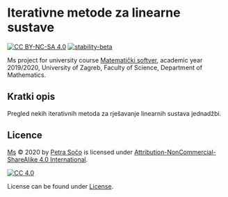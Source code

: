 # Iterativne metode za linearne sustave

[![CC BY-NC-SA 4.0][cc-shield]][cc]
[![stability-beta](https://img.shields.io/badge/stability-beta-33bbff.svg)](https://github.com/mkenney/software-guides/blob/master/STABILITY-BADGES.md#beta)


Ms project for university course [Matematički softver](https://www.pmf.unizg.hr/math/predmet/matsof_b), academic year 2019/2020, University of Zagreb, Faculty of Science, Department of Mathematics.


## Kratki opis 
Pregled nekih iterativnih metoda za rješavanje linearnih sustava jednadžbi. 

## Licence
  
 [Ms](https://github.com/sopetra/ms) © 2020 by [Petra Sočo](https://github.com/sopetra) is licensed under [Attribution-NonCommercial-ShareAlike 4.0 International][cc].

[![CC 4.0][cc-image]][cc]


[cc]: https://creativecommons.org/licenses/by-nc-sa/4.0/?ref=chooser-v1
[cc-image]: https://licensebuttons.net/l/by-nc-sa/4.0/88x31.png
[cc-shield]: https://img.shields.io/badge/License-CC%20BY--SA%204.0-lightgrey.svg


License can be found under [License](LICENSE).
